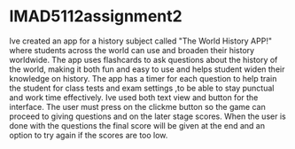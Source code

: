 # IMAD5112assignment2
Ive created an app for a history subject called "The World History APP!" where students across the world can use and broaden their history worldwide.
The app uses flashcards to ask questions about the history of the world, making it both fun and easy to use and helps student widen their knowledge on history.
The app has a timer for each question to help train the student for class tests and exam settings ,to be able to stay punctual and work time effectively.
Ive used both text view and button for the interface.
The user must press on the clickme button so the game can proceed to giving questions and on the later stage scores.
When the user is done with the questions the final score will be given at the end and an option to try again if the scores are too low.
